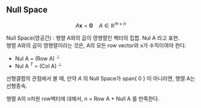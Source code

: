 ## Null Space

$$A\mathbf{x} = \mathbf{0} \quad A \in \mathbb{R}^{m \times n}$$

Null Space(영공간) : 행렬 A와의 곱이 영행렬인 벡터의 집합. Nul A 라고 표현.   
행렬 A와의 곱이 영행렬이라는 것은, A의 모든 row vector와 x가 수직이여야 한다.

- Nul A = (Row A) $^{\perp}$
- Nul A $^{T}$ = (Col A) $^{\perp}$

선형결합의 관점에서 볼 때, 만약 $A$ 의 Null Space가 span{ $0$ } 이 아니라면, 행렬 A는 선형종속.

행렬 A의 n차원 row벡터에 대해서, n = Row A + Null A 를 만족한다.
